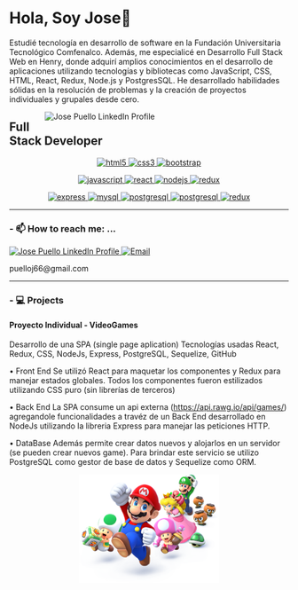 # Hola, Soy Jose👋

 
Estudié tecnología en desarrollo de software en la Fundación Universitaria Tecnológico Comfenalco. Además, me especialicé en Desarrollo Full Stack Web en Henry, donde adquirí amplios conocimientos en el desarrollo de aplicaciones utilizando tecnologías y bibliotecas como JavaScript, CSS, HTML, React, Redux, Node.js y PostgresSQL. He desarrollado habilidades sólidas en la resolución de problemas y la creación de proyectos individuales y grupales desde cero.

    
   <img src="https://user-images.githubusercontent.com/67916064/99156868-3bd0da80-26a3-11eb-8d30-a83f596c9c65.jpg" alt="Jose Puello LinkedIn Profile" width="440px" align="right">     
 

## Full Stack Developer 
<p width='40%' height="100%"align="center"> 
   <a href="https://www.w3.org/html/" target="_blank"> <img src="https://icongr.am/devicon/html5-original-wordmark.svg?size=40&color=currentColor" alt="html5"             width="40" height="40"/> </a>   
   <a href="https://www.w3schools.com/css/" target="_blank"> <img src="https://icongr.am/devicon/css3-original-wordmark.svg?size=40&color=currentColor" alt="css3"         width="40" height="40"/> </a>
   <a href="https://getbootstrap.com" target="_blank"> <img src="https://icongr.am/devicon/bootstrap-plain-wordmark.svg?size=40&color=currentColor" alt="bootstrap"             width="40" height="40"/> </a>    
 </p>
 <p width='40%' align="center">
   <a href="https://developer.mozilla.org/en-US/docs/Web/JavaScript" target="_blank">
      <img src="https://icongr.am/devicon/javascript-original.svg?size=40&color=currentColor" alt="javascript" width="40" height="40"/> </a>
   <a href="https://reactjs.org/" target="_blank"> <img src="https://icongr.am/devicon/react-original.svg?size=40&color=currentColor" alt="react"                 width="40" height="40"/> </a>
  <a href="https://nodejs.org" target="_blank"> <img src="https://icongr.am/devicon/nodejs-original-wordmark.svg?size=40&color=currentColor" alt="nodejs"               width="40" height="40"/> </a>
    <a href="https://es.redux.js.org/" target="_blank"> <img src="https://cdn.icon-icons.com/icons2/2415/PNG/512/redux_original_logo_icon_146365.png" alt="redux" width="40" height="40"/> 
    </a>
   
 </p>
 <p width='40%' align="center">
   <a href="https://expressjs.com" target="_blank"> <img src="https://icongr.am/devicon/express-original-wordmark.svg?size=40&color=2ec539" alt="express"         width="40" height="40"/> </a>
   <a href="https://www.mysql.com/" target="_blank"> <img src="https://icongr.am/devicon/mysql-original-wordmark.svg?size=40&color=2ec539" alt="mysql"               width="40" height="40"/> </a>
   <a href="https://www.postgresql.org" target="_blank"> <img src="https://icongr.am/devicon/postgresql-original-wordmark.svg?size=40&color=2ec539"             alt="postgresql" width="40" height="40"/> </a>
   <a href="https://sequelize.org" target="_blank"> <img src="https://icongr.am/devicon/sequelize-original.svg?size=40&color=2ec539" alt="postgresql" width="40"               height="40"/> </a>  
   <a href="https://www.mongodb.com/" target="_blank"> <img src="https://icongr.am/devicon/mongodb-original-wordmark.svg?size=40&color=2ec539" alt="redux" width="40" height="40"/> </a>
 </p>
 
  
  
******
### - 📫 How to reach me: ...
   <p>
      <a href="https://www.linkedin.com/in/josepuello/">
         <img src="https://www.vectorlogo.zone/logos/linkedin/linkedin-icon.svg" alt="Jose Puello LinkedIn Profile" height="30" width="30">
      </a>   
      <a align='right' href="mailto:puelloj66@gmail.com">
         <img alt="Email" src="https://www.vectorlogo.zone/logos/gmail/gmail-icon.svg" height="30" width="30"/>
      </a>  
   </p>
   <p><label>puelloj66@gmail.com</label></p>
   
   
  ******
### - :computer: Projects

#### Proyecto Individual - VideoGames

Desarrollo de una SPA (single page aplication)
Tecnologías usadas React, Redux, CSS, NodeJs,
Express, PostgreSQL, Sequelize, GitHub 

• Front End
Se utilizó React para maquetar los componentes y
Redux para manejar estados globales.
Todos los componentes fueron estilizados utilizando
CSS puro (sin librerías de terceros)

• Back End
La SPA consume un api externa
(https://api.rawg.io/api/games/) agregandole
funcionalidades a travéz de un Back End desarrollado
en NodeJs utilizando la libreria Express para manejar
las peticiones HTTP.

• DataBase
Además permite crear datos nuevos y alojarlos en un
servidor (se pueden crear nuevos game). Para brindar
este servicio se utilizo PostgreSQL como gestor de
base de datos y Sequelize como ORM.
<p align='center'>     
   <a align='center' href="https://henry-comics.vercel.app/">
      <img src="https://github.com/JosePuelloCortina/PI-Videogames/blob/main/videogame.png" alt="Henry Comics Repo"   width="50%">  
    </a>
</p>


<!--

Here are some ideas to get you started:

- 🔭 I’m currently working on ...
- 🌱 I’m currently learning ...
- 👯 I’m looking to collaborate on ...
- 🤔 I’m looking for help with ...
- 💬 Ask me about ...

- 😄 Pronouns: ...
- ⚡ Fun fact: ...
-->
